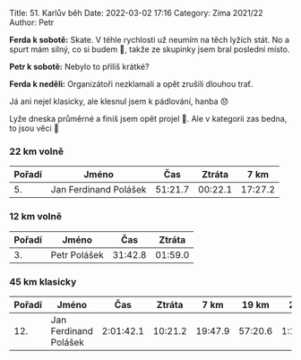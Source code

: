 Title: 51. Karlův běh
Date: 2022-03-02 17:16
Category: Zima 2021/22
Author: Petr

**Ferda k sobotě:** Skate. V téhle rychlosti už neumím na těch lyžích stát. No a spurt mám silný, co si budem 🙈, takže ze skupinky jsem bral poslední místo.

**Petr k sobotě:** Nebylo to příliš krátké?

**Ferda k neděli:** Organizátoři nezklamali a opět zrušili dlouhou trať.

Já ani nejel klasicky, ale klesnul jsem k pádlování, hanba 😞

Lyže dneska průměrné a finiš jsem opět projel 🤣. Ale v kategorii zas bedna, to jsou věci 🙈

### 22 km volně

| Pořadí | Jméno                 | Čas     | Ztráta  | 7 km    |
|--------|-----------------------|---------|---------|---------|
| 5.     | Jan Ferdinand Polášek | 51:21.7 | 00:22.1 | 17:27.2 |

### 12 km volně

| Pořadí | Jméno        | Čas     | Ztráta  |
|--------|--------------|---------|---------|
| 3.     | Petr Polášek | 31:42.8 | 01:59.0 |

### 45 km klasicky

| Pořadí | Jméno                 | Čas       | Ztráta  | 7 km    | 19 km   | 25 km     | 37 km     |
|--------|-----------------------|-----------|---------|---------|---------|-----------|-----------|
| 12.    | Jan Ferdinand Polášek | 2:01:42.1 | 10:21.2 | 19:47.9 | 57:20.6 | 1:15:58.3 | 1:56:14.9 |

